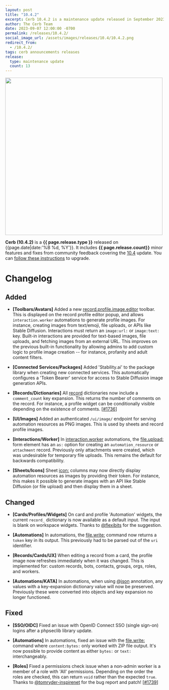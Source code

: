 ```yaml
---
layout: post
title: "10.4.2"
excerpt: Cerb 10.4.2 is a maintenance update released in September 2023 with 13 improvements from community feedback.
author: The Cerb Team
date: 2023-09-07 12:00:00 -0700
permalink: /releases/10.4.2/
social_image_url: /assets/images/releases/10.4/10.4.2.png
redirect_from:
  - /10.4.2/
tags: cerb announcements releases
release:
  type: maintenance update
  count: 13
---
```


<div class="cerb-screenshot">
<img src="{{page.social_image_url}}" class="screenshot" width="500">
</div>

**Cerb (10.4.2)** is a **{{ page.release.type }}** released on {{page.date|date:'%B %d, %Y'}}. It includes **{{ page.release.count}}** minor features and fixes from community feedback covering the [10.4](/releases/10.4/) update.  You can [follow these instructions](/docs/upgrading/) to upgrade.

# Changelog

## Added

* **[Toolbars/Avatars]** Added a new [record.profile.image.editor](/docs/toolbars/interactions/record.profile.image.editor/) toolbar. This is displayed on the record profile editor popup, and allows `interaction.worker` automations to generate profile images. For instance, creating images from text/emoji, file uploads, or APIs like Stable Diffusion. Interactions must return an `image:url:` or `image:text:` key. Built-in interactions are provided for text-based images, file uploads, and fetching images from an external URL. This improves on the previous built-in functionality by allowing admins to add custom logic to profile image creation -- for instance, profanity and adult content filters.

* **[Connected Services/Packages]** Added 'Stability.ai' to the package library when creating new connected services. This automatically configures a 'Token Bearer' service for access to Stable Diffusion image generation APIs.

* **[Records/Dictionaries]** All [record](/docs/records/types/) dictionaries now include a `comment_count` key expansion. This returns the number of comments on the record. For instance, a profile widget can be conditionally visible depending on the existence of comments. [[#1736](https://github.com/jstanden/cerb/issues/1736)]

* **[UI/Images]** Added an authenticated `/ui/image/` endpoint for serving automation resources as PNG images. This is used by sheets and record profile images.

* **[Interactions/Worker]** In [interaction.worker](/docs/automations/triggers/interaction.worker/) automations, the [file.upload:](/docs/automations/triggers/interaction.worker/elements/fileUpload/) form element has an `as:` option for creating an `automation_resource` or `attachment` record. Previously only attachments were created, which was undesirable for temporary file uploads. This remains the default for backwards compatibility.

* **[Sheets/Icons]** Sheet [icon:](/docs/sheets/#icon) columns may now directly display automation resources as images by providing their token. For instance, this makes it possible to generate images with an API like Stable Diffusion (or file upload) and then display them in a sheet.

## Changed

* **[Cards/Profiles/Widgets]** On card and profile 'Automation' widgets, the current `record_` dictionary is now available as a default input. The input is blank on workspace widgets. Thanks to [@flexibits](https://twitter.com/flexibits) for the suggestion.

* **[Automations]** In automations, the [file.write:](/docs/automations/commands/file.write/) command now returns a `token` key in its output. This previously had to be parsed out of the `uri` identifier.

* **[Records/Cards/UX]** When editing a record from a card, the profile image now refreshes immediately when it was changed. This is implemented for: custom records, bots, contacts, groups, orgs, roles, and workers.

* **[Automations/KATA]** In automations, when using [@json](/docs/automations/#annotations) annotation, any values with a key-expansion dictionary value will now be preserved. Previously these were converted into objects and key expansion no longer functioned.

## Fixed

* **[SSO/OIDC]** Fixed an issue with OpenID Connect SSO (single sign-on) logins after a phpseclib library update.

* **[Automations]** In automations, fixed an issue with the [file.write:](/docs/automations/commands/file.write/) command where `content:bytes:` only worked with ZIP file output. It's now possible to provide content as either `bytes:` or `text:` interchangeably.

* **[Roles]** Fixed a permissions check issue when a non-admin worker is a member of a role with 'All' permissions. Depending on the order the roles are checked, this can return `void` rather than the expected `true`. Thanks to [@tomryder-inspirenet](https://github.com/tomryder-inspirenet) for the bug report and patch! [[#1739](https://github.com/jstanden/cerb/issues/1739)]